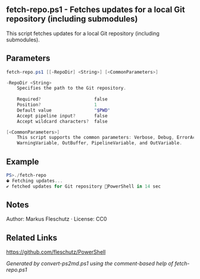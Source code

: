 ## fetch-repo.ps1 - Fetches updates for a local Git repository (including submodules)

This script fetches updates for a local Git repository (including submodules).

## Parameters
```powershell
fetch-repo.ps1 [[-RepoDir] <String>] [<CommonParameters>]

-RepoDir <String>
    Specifies the path to the Git repository.
    
    Required?                    false
    Position?                    1
    Default value                "$PWD"
    Accept pipeline input?       false
    Accept wildcard characters?  false

[<CommonParameters>]
    This script supports the common parameters: Verbose, Debug, ErrorAction, ErrorVariable, WarningAction, 
    WarningVariable, OutBuffer, PipelineVariable, and OutVariable.
```

## Example
```powershell
PS>./fetch-repo
🢃 Fetching updates...
✔️ fetched updates for Git repository 📂PowerShell in 14 sec
```

## Notes
Author: Markus Fleschutz · License: CC0

## Related Links
https://github.com/fleschutz/PowerShell

*Generated by convert-ps2md.ps1 using the comment-based help of fetch-repo.ps1*

